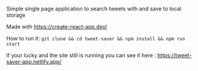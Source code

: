 Simple single page application to search tweets with and save to local storage

Made with https://create-react-app.dev/

How to run it: `git clone && cd tweet-saver && npm install && npm run start`

If your lucky and the site still is running you can see it here : https://tweet-saver-app.netlify.app/
